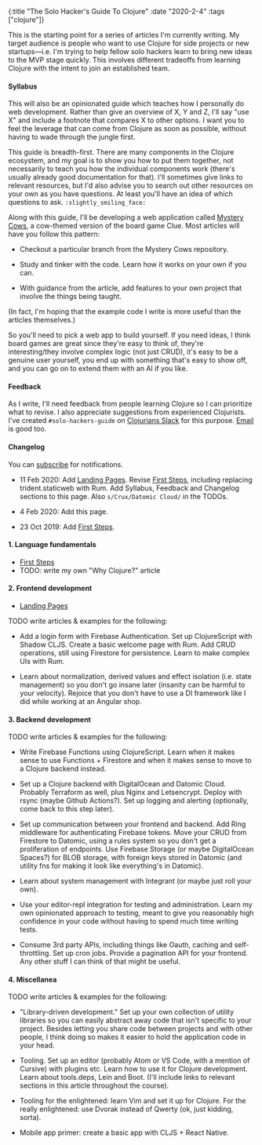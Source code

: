 {:title "The Solo Hacker's Guide To Clojure" :date "2020-2-4" :tags ["clojure"]}

This is the starting point for a series of articles I'm currently writing. My
target audience is people who want to use Clojure for side projects or new
startups&mdash;i.e. I'm trying to help fellow solo hackers learn to bring new
ideas to the MVP stage quickly. This involves different tradeoffs from learning
Clojure with the intent to join an established team.

#### Syllabus

This will also be an opinionated guide which teaches how I personally do web
development. Rather than give an overview of X, Y and Z, I'll say "use X" and
include a footnote that compares X to other options. I want you to feel the
leverage that can come from Clojure as soon as possible, without having to wade
through the jungle first.

This guide is breadth-first. There are many components in the Clojure
ecosystem, and my goal is to show you how to put them together, not necessarily
to teach you how the individual components work (there's usually already good
documentation for that). I'll sometimes give links to relevant resources, but
I'd also advise you to search out other resources on your own as you have
questions. At least you'll have an idea of which questions to ask.
`:slightly_smiling_face:`

Along with this guide, I'll be developing a web application called
[Mystery Cows](https://github.com/jacobobryant/mystery-cows), a cow-themed version
of the board game Clue. Most articles will have you follow this pattern:

 - Checkout a particular branch from the Mystery Cows repository.

 - Study and tinker with the code. Learn how it works on your own if you can.

 - With guidance from the article, add features to your own project that
   involve the things being taught.

(In fact, I'm hoping that the example code I write is more useful than the
articles themselves.)

So you'll need to pick a web app to build yourself. If you need ideas, I think
board games are great since they're easy to think of, they're interesting/they
involve complex logic (not just CRUD), it's easy to be a genuine user yourself,
you end up with something that's easy to show off, and you can go on to extend
them with an AI if you like.

#### Feedback

As I write, I'll need feedback from people learning Clojure so I can prioritize
what to revise. I also appreciate suggestions from experienced Clojurists. I've
created `#solo-hackers-guide` on [Clojurians Slack](http://clojurians.net/) for
this purpose. [Email](mailto:a@jacobobryant.com) is good too.

#### Changelog

You can [subscribe](https://tinyletter.com/jacobobryant) for notifications.

 - 11 Feb 2020: Add [Landing Pages](/post/2020/landing-pages/). Revise [First
   Steps](/post/2019/learn-clojure/), including replacing trident.staticweb
   with Rum. Add Syllabus, Feedback and Changelog sections to this page. Also
   `s/Crux/Datomic Cloud/` in the TODOs.

 - 4 Feb 2020: Add this page.

 - 23 Oct 2019: Add [First Steps](/post/2019/learn-clojure/).

#### 1. Language fundamentals

 - [First Steps](/post/2019/learn-clojure/)
 - TODO: write my own "Why Clojure?" article

#### 2. Frontend development

- [Landing Pages](/post/2020/landing-pages/)

TODO write articles & examples for the following:

 - Add a login form with Firebase Authentication. Set up ClojureScript with
   Shadow CLJS. Create a basic welcome page with Rum. Add CRUD operations,
   still using Firestore for persistence. Learn to make complex UIs with Rum.

 - Learn about normalization, derived values and effect isolation (i.e. state
   management) so you don't go insane later (insanity can be harmful to your
   velocity). Rejoice that you don't have to use a DI framework like I did while
   working at an Angular shop.

#### 3. Backend development

TODO write articles & examples for the following:

- Write Firebase Functions using ClojureScript. Learn when it makes sense to use
  Functions + Firestore and when it makes sense to move to a Clojure backend
  instead.

- Set up a Clojure backend with DigitalOcean and Datomic Cloud. Probably
  Terraform as well, plus Nginx and Letsencrypt. Deploy with rsync (maybe
  Github Actions?). Set up logging and alerting (optionally, come back to this
  step later).

- Set up communication between your frontend and backend. Add Ring middleware
  for authenticating Firebase tokens. Move your CRUD from Firestore to Datomic,
  using a rules system so you don't get a proliferation of endpoints. Use
  Firebase Storage (or maybe DigitalOcean Spaces?) for BLOB storage, with
  foreign keys stored in Datomic (and utility fns for making it look like
  everything's in Datomic).

- Learn about system management with Integrant (or maybe just roll your own).

- Use your editor-repl integration for testing and administration. Learn my own
  opinionated approach to testing, meant to give you reasonably high confidence
  in your code without having to spend much time writing tests.

- Consume 3rd party APIs, including things like Oauth, caching and
  self-throttling. Set up cron jobs. Provide a pagination API for your frontend.
  Any other stuff I can think of that might be useful.

#### 4. Miscellanea

TODO write articles & examples for the following:

- "Library-driven development." Set up your own collection of utility libraries
  so you can easily abstract away code that isn't specific to your project.
  Besides letting you share code between projects and with other people, I think
  doing so makes it easier to hold the application code in your head.

- Tooling. Set up an editor (probably Atom or VS Code, with a mention of
  Cursive) with plugins etc. Learn how to use it for Clojure development. Learn
  about tools.deps, Lein and Boot. (I'll include links to relevant sections in
  this article throughout the course).

- Tooling for the enlightened: learn Vim and set it up for Clojure. For the
  really enlightened: use Dvorak instead of Qwerty (ok, just kidding, sorta).

- Mobile app primer: create a basic app with CLJS + React Native.

